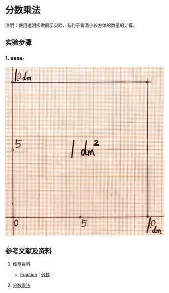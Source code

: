 # 分数乘法

注明：使用透明板做展示实验，有利于看清小长方体的数量的计算。

## 实验步骤

### 1. aaaa。
![](/images/数系/可比数和不可比数/分数乘法/1a1.jpg)

## 参考文献及资料

1. 维基百科
	- [Fraction](https://en.wikipedia.org/wiki/Fraction) | [分数](https://zh.wikipedia.org/wiki/%E5%88%86%E6%95%B8) 

2. [分数乘法](https://baike.baidu.com/item/%E5%88%86%E6%95%B0%E4%B9%98%E6%B3%95) 


